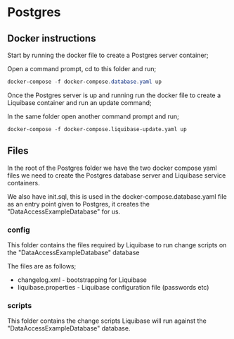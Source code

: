 # Postgres

## Docker instructions

Start by running the docker file to create a Postgres server container;

Open a command prompt, cd to this folder and run;

```powershell
docker-compose -f docker-compose.database.yaml up
```

Once the Postgres server is up and running run the docker file to create a Liquibase container and run an update command;

In the same folder open another command prompt and run;

```
docker-compose -f docker-compose.liquibase-update.yaml up
```

## Files

In the root of the Postgres folder we have the two docker compose yaml files we need to create the Postgres database server and Liquibase service containers.

We also have init.sql, this is used in the docker-compose.database.yaml file as an entry point given to Postgres, it creates the "DataAccessExampleDatabase" for us.

### config

This folder contains the files required by Liquibase to run change scripts on the "DataAccessExampleDatabase" database

The files are as follows;

- changelog.xml - bootstrapping for Liquibase
- liquibase.properties - Liquibase configuration file (passwords etc)

### scripts

This folder contains the change scripts Liquibase will run against the "DataAccessExampleDatabase" database.
